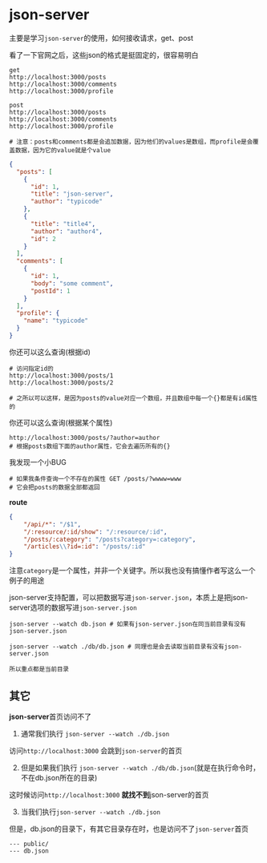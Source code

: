 # json-server

主要是学习`json-server`的使用，如何接收请求，get、post

看了一下官网之后，这些json的格式是挺固定的，很容易明白

```shell
get
http://localhost:3000/posts
http://localhost:3000/comments
http://localhost:3000/profile

post
http://localhost:3000/posts
http://localhost:3000/comments
http://localhost:3000/profile

# 注意：posts和comments都是会追加数据，因为他们的values是数组，而profile是会覆盖数据，因为它的value就是个value

```

```json
{
  "posts": [
    {
      "id": 1,
      "title": "json-server",
      "author": "typicode"
    },
    {
      "title": "title4",
      "author": "author4",
      "id": 2
    }
  ],
  "comments": [
    {
      "id": 1,
      "body": "some comment",
      "postId": 1
    }
  ],
  "profile": {
    "name": "typicode"
  }
}
```

你还可以这么查询(根据id)
```shell
# 访问指定id的
http://localhost:3000/posts/1
http://localhost:3000/posts/2

# 之所以可以这样，是因为posts的value对应一个数组，并且数组中每一个{}都是有id属性的
```

你还可以这么查询(根据某个属性)
```shell
http://localhost:3000/posts/?author=author
# 根据posts数组下面的author属性，它会去遍历所有的{}
```

我发现一个小BUG
```shell
# 如果我条件查询一个不存在的属性 GET /posts/?wwww=www
# 它会把posts的数据全部都返回
```

**route**
```json
{
    "/api/*": "/$1",
    "/:resource/:id/show": "/:resource/:id",
    "/posts/:category": "/posts?category=:category",
    "/articles\\?id=:id": "/posts/:id"
}
```

注意`category`是一个属性，并非一个关键字。所以我也没有搞懂作者写这么一个例子的用途


json-server支持配置，可以把数据写进`json-server.json`，本质上是把json-server选项的数据写进`json-server.json`

```shell
json-server --watch db.json # 如果有json-server.json在同当前目录有没有json-server.json 

json-server --watch ./db/db.json # 同理也是会去读取当前目录有没有json-server.json 

所以重点都是当前目录
```


## 其它

**json-server**首页访问不了

1. 通常我们执行  `json-server --watch ./db.json`

访问`http://localhost:3000` 会跳到`json-server`的首页

2. 但是如果我们执行 `json-server --watch ./db/db.json`(就是在执行命令时，不在db.json所在的目录)

这时候访问`http://localhost:3000` **就找不到**json-server的首页

3. 当我们执行`json-server --watch ./db.json` 

但是，db.json的目录下，有其它目录存在时，也是访问不了`json-server`首页
```shell
--- public/
--- db.json
```

